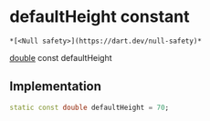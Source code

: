 


# defaultHeight constant




    *[<Null safety>](https://dart.dev/null-safety)*


[double](https://api.flutter.dev/flutter/dart-core/double-class.html) const defaultHeight
  







## Implementation

```dart
static const double defaultHeight = 70;


```







